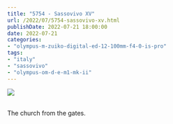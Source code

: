 ```yaml
---
title: "5754 - Sassovivo XV"
url: /2022/07/5754-sassovivo-xv.html
publishDate: 2022-07-21 18:00:00
date: 2022-07-21
categories:
- "olympus-m-zuiko-digital-ed-12-100mm-f4-0-is-pro"
tags:
- "italy"
- "sassovivo"
- "olympus-om-d-e-m1-mk-ii"
---
```

<div class="container">
<div class="center"><a target="_blank" href="https://d25zfm9zpd7gm5.cloudfront.net/1200x1200/2019/20190906_104025_lr.jpg"><img class="webfeedsFeaturedVisual" src="https://d25zfm9zpd7gm5.cloudfront.net/0600x0600/2019/20190906_104025_lr.jpg" /></a></div>
</div>
<br />

The church from the gates.
